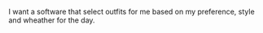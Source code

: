 I want a software that select outfits for me based on my preference, style and wheather for the day.
